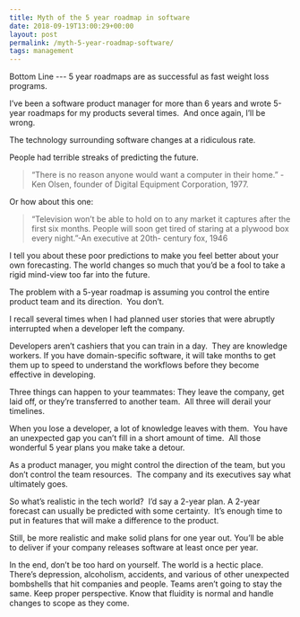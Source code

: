 ```yaml
---
title: Myth of the 5 year roadmap in software
date: 2018-09-19T13:00:29+00:00
layout: post
permalink: /myth-5-year-roadmap-software/
tags: management
---
```


Bottom Line --- 5 year roadmaps are as successful as fast weight loss programs.

I’ve been a software product manager for more than 6 years and wrote 5-year roadmaps for my products several times.  And once again, I’ll be wrong.

The technology surrounding software changes at a ridiculous rate.

People had terrible streaks of predicting the future.

> “There is no reason anyone would want a computer in their home.” -Ken Olsen, founder of Digital Equipment Corporation, 1977.

Or how about this one:

> &#8220;Television won&#8217;t be able to hold on to any market it captures after the first six months. People will soon get tired of staring at a plywood box every night.&#8221;-An executive at 20th- century fox, 1946

I tell you about these poor predictions to make you feel better about your own forecasting. The world changes so much that you&#8217;d be a fool to take a rigid mind-view too far into the future.

The problem with a 5-year roadmap is assuming you control the entire product team and its direction.  You don’t.

I recall several times when I had planned user stories that were abruptly interrupted when a developer left the company.

Developers aren’t cashiers that you can train in a day.  They are knowledge workers. If you have domain-specific software, it will take months to get them up to speed to understand the workflows before they become effective in developing.

Three things can happen to your teammates: They leave the company, get laid off, or they’re transferred to another team.  All three will derail your timelines.

When you lose a developer, a lot of knowledge leaves with them.  You have an unexpected gap you can’t fill in a short amount of time.  All those wonderful 5 year plans you make take a detour.

As a product manager, you might control the direction of the team, but you don’t control the team resources.  The company and its executives say what ultimately goes.

So what’s realistic in the tech world?  I’d say a 2-year plan. A 2-year forecast can usually be predicted with some certainty.  It’s enough time to put in features that will make a difference to the product.

Still, be more realistic and make solid plans for one year out. You’ll be able to deliver if your company releases software at least once per year.

In the end, don’t be too hard on yourself. The world is a hectic place. There’s depression, alcoholism, accidents, and various of other unexpected bombshells that hit companies and people. Teams aren’t going to stay the same. Keep proper perspective. Know that fluidity is normal and handle changes to scope as they come.